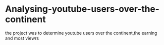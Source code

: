 # Analysing-youtube-users-over-the-continent
the project was to determine youtube users over the continent,the earning and most viewrs
